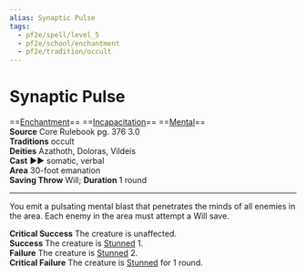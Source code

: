 ```yaml
---
alias: Synaptic Pulse
tags:
  - pf2e/spell/level_5
  - pf2e/school/enchantment
  - pf2e/tradition/occult
---
```


# Synaptic Pulse

==[Enchantment](../../../Traits/Enchantment.md)== ==[Incapacitation](../../../Traits/Incapacitation.md)== ==[Mental](../../../Traits/Mental.md)==  
__Source__ Core Rulebook pg. 376 3.0  
**Traditions** occult  
**Deities** Azathoth, Doloras, Vildeis  
**Cast** ►► somatic, verbal  
**Area** 30-foot emanation  
**Saving Throw** Will; **Duration** 1 round

---

You emit a pulsating mental blast that penetrates the minds of all enemies in the area. Each enemy in the area must attempt a Will save.

**Critical Success** The creature is unaffected.  
**Success** The creature is [Stunned](../../../Conditions/Stunned.md) 1.  
**Failure** The creature is [Stunned](../../../Conditions/Stunned.md) 2.  
**Critical Failure** The creature is [Stunned](../../../Conditions/Stunned.md) for 1 round.
